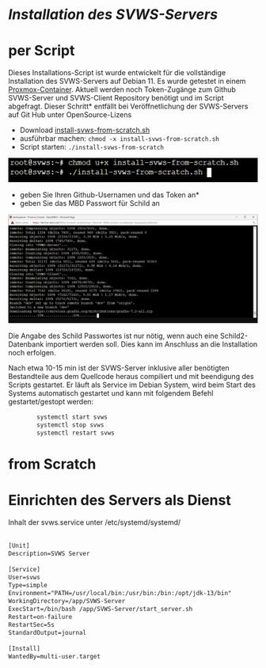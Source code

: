 ***Installation des SVWS-Servers***
====================

# per Script

Dieses Installations-Script ist wurde entwickelt für die vollständige Installation des SVWS-Servers auf Debian 11. 
Es wurde getestet in einem [Proxmox-Container](006_Einrichten_Proxmox-Container.md). 
Aktuell werden noch Token-Zugänge zum Github SVWS-Server und SVWS-Client Repository benötigt und im Script abgefragt. 
Dieser Schritt* entfällt bei Veröffnetlichung der SVWS-Servers auf Git Hub unter OpenSource-Lizens

+ Download [install-svws-from-scratch.sh](scripts/install-svws-from-scratch.sh)
+ ausführbar machen: `chmod -x install-svws-from-scratch.sh`
+ Script starten: `./install-svws-from-scratch`

![download](graphics/screenshots/install_svws_1.jpg)

+ geben Sie Ihren Github-Usernamen und das Token an*
+ geben Sie das MBD Passwort für Schild an

![Github-auth](graphics/screenshots/install_svws_2.jpg)

Die Angabe des Schild Passwortes ist nur nötig, wenn auch eine Schild2-Datenbank importiert werden soll. Dies kann im Anschluss an die Installation noch erfolgen. 

Nach etwa 10-15 min ist der SVWS-Server inklusive aller benötigten Bestandteile aus dem Quellcode heraus compiliert und mit beendigung des Scripts gestartet. 
Er läuft als Service im Debian System, wird beim Start des Systems automatisch gestartet und kann mit folgendem Befehl gestartet/gestopt werden: 

			systemctl start svws
			systemctl stop svws
			systemctl restart svws
			






# from Scratch 






# Einrichten des Servers als Dienst

Inhalt der svws.service unter /etc/systemd/systemd/

```

[Unit]
Description=SVWS Server

[Service]
User=svws
Type=simple
Environment="PATH=/usr/local/bin:/usr/bin:/bin:/opt/jdk-13/bin"
WorkingDirectory=/app/SVWS-Server
ExecStart=/bin/bash /app/SVWS-Server/start_server.sh
Restart=on-failure
RestartSec=5s
StandardOutput=journal

[Install]
WantedBy=multi-user.target

```

